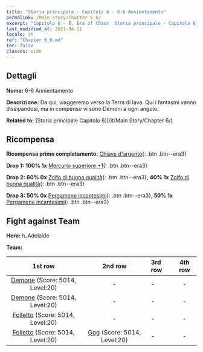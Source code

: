 ```yaml
---
title: "Storia principale - Capitolo 6 - 6-6 Annientamento"
permalink: /Main Story/Chapter 6_6/
excerpt: "Capitolo 6 - 6. Era of Chaos  Storia principale - Capitolo 6_6. 6-6 Annientamento"
last_modified_at: 2021-04-11
locale: it
ref: "Chapter 6_6.md"
toc: false
classes: wide
---
```


## Dettagli

 **Nome:** 6-6 Annientamento

 **Descrizione:** Da qui, viaggeremo verso la Terra di lava. Qui i fantasmi vanno dissipandosi, ma in compenso vi sono Demoni a ogni angolo.

 **Related to:** [Storia principale Capitolo 6](/it/Main Story/Chapter 6/)

## Ricompensa

 **Ricompensa primo completamento:** [Chiave d'argento](/it/Items/con_693/){: .btn .btn--era3}

 **Drop 1:** **100% 1x** [Mercurio superiore +1](/it/Items/mat_21/){: .btn .btn--era3}

 **Drop 2:** **60% 0x** [Zolfo di buona qualità](/it/Items/mat_15/){: .btn .btn--era3}, **40% 1x** [Zolfo di buona qualità](/it/Items/mat_15/){: .btn .btn--era3}

 **Drop 3:** **50% 0x** [Pergamene incantesimi](/it/Items/con_694/){: .btn .btn--era3}, **50% 1x** [Pergamene incantesimi](/it/Items/con_694/){: .btn .btn--era3}


## Fight against Team
 **Hero:** h_Adelaide

 **Team:**


  | 1st row | 2nd row | 3rd row | 4th row |
  |:----:|:----:|:----|:----:|
  | [Demone](/it/units/Demon/) (Score: 5014, Level:20)  | - | - | - |
  | [Demone](/it/units/Demon/) (Score: 5014, Level:20)  | - | - | - |
  | [Folletto](/it/units/Imp/) (Score: 5014, Level:20)  | - | - | - |
  | [Folletto](/it/units/Imp/) (Score: 5014, Level:20)  | [Gog](/it/units/Gog/) (Score: 5014, Level:20)  | - | - |


